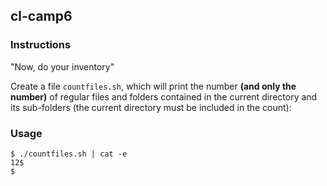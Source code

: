 ## cl-camp6

### Instructions

"Now, do your inventory"

Create a file `countfiles.sh`, which will print the number **(and only the number)** of regular files and folders contained in the current directory and its sub-folders (the current directory must be included in the count):

### Usage

```console
$ ./countfiles.sh | cat -e
12$
$
```